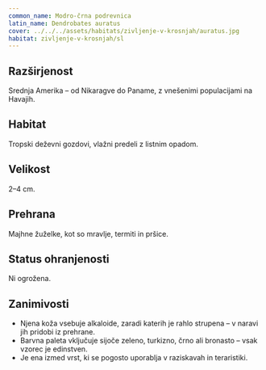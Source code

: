 ```yaml
---
common_name: Modro-črna podrevnica
latin_name: Dendrobates auratus
cover: ../../../assets/habitats/zivljenje-v-krosnjah/auratus.jpg
habitat: zivljenje-v-krosnjah/sl
---
```

## Razširjenost  
Srednja Amerika – od Nikaragve do Paname, z vnešenimi populacijami na Havajih.

## Habitat  
Tropski deževni gozdovi, vlažni predeli z listnim opadom.

## Velikost  
2–4 cm.

## Prehrana  
Majhne žuželke, kot so mravlje, termiti in pršice.

## Status ohranjenosti  
Ni ogrožena.

## Zanimivosti  
- Njena koža vsebuje alkaloide, zaradi katerih je rahlo strupena – v naravi jih pridobi iz prehrane.  
- Barvna paleta vključuje sijoče zeleno, turkizno, črno ali bronasto – vsak vzorec je edinstven.  
- Je ena izmed vrst, ki se pogosto uporablja v raziskavah in teraristiki.
